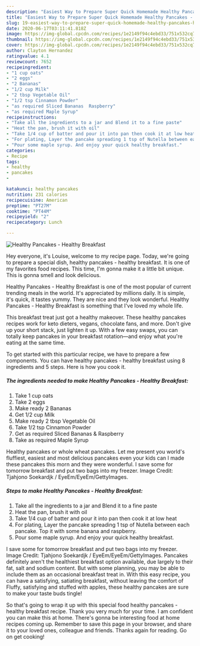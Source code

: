 ```yaml
---
description: "Easiest Way to Prepare Super Quick Homemade Healthy Pancakes - Healthy Breakfast"
title: "Easiest Way to Prepare Super Quick Homemade Healthy Pancakes - Healthy Breakfast"
slug: 19-easiest-way-to-prepare-super-quick-homemade-healthy-pancakes-healthy-breakfast
date: 2020-06-17T03:11:41.818Z
image: https://img-global.cpcdn.com/recipes/1e2149f94c4ebd33/751x532cq70/healthy-pancakes-healthy-breakfast-recipe-main-photo.jpg
thumbnail: https://img-global.cpcdn.com/recipes/1e2149f94c4ebd33/751x532cq70/healthy-pancakes-healthy-breakfast-recipe-main-photo.jpg
cover: https://img-global.cpcdn.com/recipes/1e2149f94c4ebd33/751x532cq70/healthy-pancakes-healthy-breakfast-recipe-main-photo.jpg
author: Clayton Hernandez
ratingvalue: 4.1
reviewcount: 7652
recipeingredient:
- "1 cup oats"
- "2 eggs"
- "2 Bananas"
- "1/2 cup Milk"
- "2 tbsp Vegetable Oil"
- "1/2 tsp Cinnamon Powder"
- "as required Sliced Bananas  Raspberry"
- "as required Maple Syrup"
recipeinstructions:
- "Take all the ingredients to a jar and Blend it to a fine paste"
- "Heat the pan, brush it with oil"
- "Take 1/4 cup of batter and pour it into pan then cook it at low heat"
- "For plating, Layer the pancake spreading 1 tsp of Nutella between each pancake. Top it with some banana and raspberry."
- "Pour some maple syrup. And enjoy your quick healthy breakfast."
categories:
- Recipe
tags:
- healthy
- pancakes
- 

katakunci: healthy pancakes  
nutrition: 231 calories
recipecuisine: American
preptime: "PT27M"
cooktime: "PT44M"
recipeyield: "2"
recipecategory: Lunch

---
```



![Healthy Pancakes - Healthy Breakfast](https://img-global.cpcdn.com/recipes/1e2149f94c4ebd33/751x532cq70/healthy-pancakes-healthy-breakfast-recipe-main-photo.jpg)

Hey everyone, it's Louise, welcome to my recipe page. Today, we're going to prepare a special dish, healthy pancakes - healthy breakfast. It is one of my favorites food recipes. This time, I'm gonna make it a little bit unique. This is gonna smell and look delicious.

Healthy Pancakes - Healthy Breakfast is one of the most popular of current trending meals in the world. It's appreciated by millions daily. It is simple, it's quick, it tastes yummy. They are nice and they look wonderful. Healthy Pancakes - Healthy Breakfast is something that I've loved my whole life.

This breakfast treat just got a healthy makeover. These healthy pancakes recipes work for keto dieters, vegans, chocolate fans, and more. Don&#39;t give up your short stack, just lighten it up. With a few easy swaps, you can totally keep pancakes in your breakfast rotation—and enjoy what you&#39;re eating at the same time.


To get started with this particular recipe, we have to prepare a few components. You can have healthy pancakes - healthy breakfast using 8 ingredients and 5 steps. Here is how you cook it.

<!--inarticleads1-->

##### The ingredients needed to make Healthy Pancakes - Healthy Breakfast:

1. Take 1 cup oats
1. Take 2 eggs
1. Make ready 2 Bananas
1. Get 1/2 cup Milk
1. Make ready 2 tbsp Vegetable Oil
1. Take 1/2 tsp Cinnamon Powder
1. Get as required Sliced Bananas &amp; Raspberry
1. Take as required Maple Syrup


Healthy pancakes or whole wheat pancakes. Let me present you world&#39;s fluffiest, easiest and most delicious pancakes even your kids can I made these pancakes this morn and they were wonderful. I save some for tomorrow breakfast and put two bags into my freezer. Image Credit: Tjahjono Soekardjk / EyeEm/EyeEm/GettyImages. 

<!--inarticleads2-->

##### Steps to make Healthy Pancakes - Healthy Breakfast:

1. Take all the ingredients to a jar and Blend it to a fine paste
1. Heat the pan, brush it with oil
1. Take 1/4 cup of batter and pour it into pan then cook it at low heat
1. For plating, Layer the pancake spreading 1 tsp of Nutella between each pancake. Top it with some banana and raspberry.
1. Pour some maple syrup. And enjoy your quick healthy breakfast.


I save some for tomorrow breakfast and put two bags into my freezer. Image Credit: Tjahjono Soekardjk / EyeEm/EyeEm/GettyImages. Pancakes definitely aren&#39;t the healthiest breakfast option available, due largely to their fat, salt and sodium content. But with some planning, you may be able to include them as an occasional breakfast treat in. With this easy recipe, you can have a satisfying, satiating breakfast, without leaving the comfort of Fluffy, satisfying and stuffed with apples, these healthy pancakes are sure to make your taste buds tingle! 

So that's going to wrap it up with this special food healthy pancakes - healthy breakfast recipe. Thank you very much for your time. I am confident you can make this at home. There's gonna be interesting food at home recipes coming up. Remember to save this page in your browser, and share it to your loved ones, colleague and friends. Thanks again for reading. Go on get cooking!
